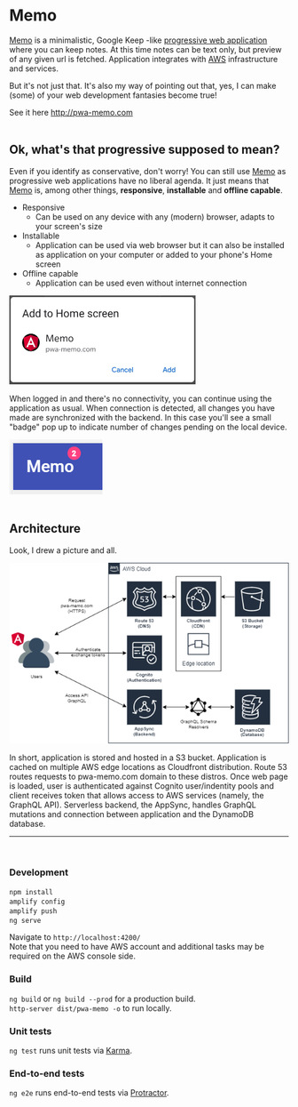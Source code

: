 # Memo

[Memo](https://pwa-memo.com) is a minimalistic, Google Keep -like [progressive web application](https://web.dev/what-are-pwas) where you can keep notes. At this time notes can be text only, but preview of any given url is fetched. Application integrates with [AWS](https://aws.amazon.com) infrastructure and services.

But it's not just that. It's also my way of pointing out that, yes, I can make (some) of your web development fantasies become true!

See it here http://pwa-memo.com
<br>
<br>

## Ok, what's that progressive supposed to mean?

Even if you identify as conservative, don't worry! You can still use [Memo](https://pwa-memo.com) as progressive web applications have no liberal agenda. It just means that [Memo](https://pwa-memo.com) is, among other things, **responsive**, **installable** and **offline capable**.

- Responsive
  - Can be used on any device with any (modern) browser, adapts to your screen's size
- Installable
  - Application can be used via web browser but it can also be installed as application on your computer or added to your phone's Home screen
- Offline capable
  - Application can be used even without internet connection

![add-to-home-screen](/readme-images/add-to-home-screen.png)

When logged in and there's no connectivity, you can continue using the application as usual. When connection is detected, all changes you have made are synchronized with the backend. In this case you'll see a small "badge" pop up to indicate number of changes pending on the local device.

![offline-queue](/readme-images/offline-queue.png)
<br>
<br>

## Architecture

Look, I drew a picture and all.

![architecture](/readme-images/architecture.png?raw=true)

In short, application is stored and hosted in a S3 bucket. Application is cached on multiple AWS edge locations as Cloudfront distribution. Route 53 routes requests to pwa-memo.com domain to these distros. Once web page is loaded, user is authenticated against Cognito user/indentity pools and client receives token that allows access to AWS services (namely, the GraphQL API). Serverless backend, the AppSync, handles GraphQL mutations and connection between application and the DynamoDB database.

<hr>
<br>

### Development

`npm install`<br>
`amplify config`<br>
`amplify push`<br>
`ng serve`

Navigate to `http://localhost:4200/`<br>
Note that you need to have AWS account and additional tasks may be required on the AWS console side.

### Build

`ng build` or `ng build --prod` for a production build.<br>
`http-server dist/pwa-memo -o` to run locally.

### Unit tests

`ng test` runs unit tests via [Karma](https://karma-runner.github.io).

### End-to-end tests

`ng e2e` runs end-to-end tests via [Protractor](http://www.protractortest.org/).

